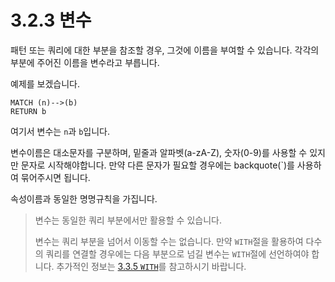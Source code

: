 # 3.2.3 변수

패턴 또는 쿼리에 대한 부분을 참조할 경우, 그것에 이름을 부여할 수 있습니다. 각각의 부분에 주어진 이름을 변수라고 부릅니다.

예제를 보겠습니다.

```cypher
MATCH (n)-->(b)
RETURN b
```

여기서 변수는 `n`과 `b`입니다.

변수이름은 대소문자를 구분하며, 밑줄과 알파벳(a-zA-Z), 숫자(0-9)를 사용할 수 있지만 문자로 시작해야합니다. 만약 다른 문자가 필요할 경우에는 backquote(`)를 사용하여 묶어주시면 됩니다.

속성이름과 동일한 명명규칙을 가집니다.

> 변수는 동일한 쿼리 부분에서만 활용할 수 있습니다.
>
> 변수는 쿼리 부분을 넘어서 이동할 수는 없습니다. 만약 `WITH`절을 활용하여 다수의 쿼리를 연결할 경우에는 다음 부분으로 넘길 변수는 `WITH`절에 선언하여야 합니다. 추가적인 정보는 [3.3.5 `WITH`](/chapter3/chatper3_3_5.md)를 참고하시기 바랍니다.